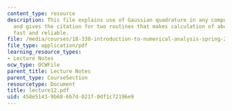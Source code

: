```yaml
---
content_type: resource
description: This file explains use of Gaussian quadrature in any computing project,
  and gives the citation for two routines that makes calculation of abcissa and weight
  fast and reliable.
file: /media/courses/18-330-introduction-to-numerical-analysis-spring-2004/458e51439b686b7d021f0df1c72196e9_lecture12.pdf
file_type: application/pdf
learning_resource_types:
- Lecture Notes
ocw_type: OCWFile
parent_title: Lecture Notes
parent_type: CourseSection
resourcetype: Document
title: lecture12.pdf
uid: 458e5143-9b68-6b7d-021f-0df1c72196e9
---
```

